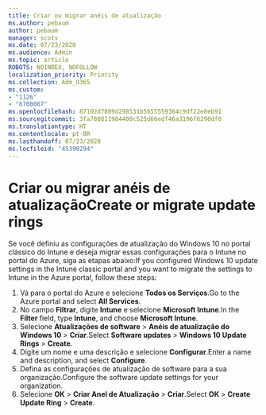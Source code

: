 ```yaml
---
title: Criar ou migrar anéis de atualização
ms.author: pebaum
author: pebaum
manager: scotv
ms.date: 07/23/2020
ms.audience: Admin
ms.topic: article
ROBOTS: NOINDEX, NOFOLLOW
localization_priority: Priority
ms.collection: Adm_O365
ms.custom:
- "1126"
- "6700007"
ms.openlocfilehash: 87102d7809d298531b5655559364c9df22e8eb91
ms.sourcegitcommit: 3fa780811984400c525d66edf46a3196f6290df0
ms.translationtype: HT
ms.contentlocale: pt-BR
ms.lasthandoff: 07/23/2020
ms.locfileid: "45390294"
---
```

# <a name="create-or-migrate-update-rings"></a><span data-ttu-id="785eb-102">Criar ou migrar anéis de atualização</span><span class="sxs-lookup"><span data-stu-id="785eb-102">Create or migrate update rings</span></span>

<span data-ttu-id="785eb-103">Se você definiu as configurações de atualização do Windows 10 no portal clássico do Intune e deseja migrar essas configurações para o Intune no portal do Azure, siga as etapas abaixo:</span><span class="sxs-lookup"><span data-stu-id="785eb-103">If you configured Windows 10 update settings in the Intune classic portal and you want to migrate the settings to Intune in the Azure portal, follow these steps:</span></span>

1.  <span data-ttu-id="785eb-104">Vá para o portal do Azure e selecione **Todos os Serviços**.</span><span class="sxs-lookup"><span data-stu-id="785eb-104">Go to the Azure portal and select  **All Services**.</span></span>
2.  <span data-ttu-id="785eb-105">No campo **Filtrar**, digite **Intune** e selecione **Microsoft Intune**.</span><span class="sxs-lookup"><span data-stu-id="785eb-105">In the  **Filter**  field, type  **Intune**, and choose  **Microsoft Intune**.</span></span>
3.  <span data-ttu-id="785eb-106">Selecione **Atualizações de software**  >  **Anéis de atualização do Windows 10**  >  **Criar**.</span><span class="sxs-lookup"><span data-stu-id="785eb-106">Select  **Software updates**  >  **Windows 10 Update Rings**  >  **Create**.</span></span>
4.  <span data-ttu-id="785eb-107">Digite um nome e uma descrição e selecione **Configurar**.</span><span class="sxs-lookup"><span data-stu-id="785eb-107">Enter a name and description, and select  **Configure**.</span></span>
5.  <span data-ttu-id="785eb-108">Defina as configurações de atualização de software para a sua organização.</span><span class="sxs-lookup"><span data-stu-id="785eb-108">Configure the software update settings for your organization.</span></span>
6.  <span data-ttu-id="785eb-109">Selecione **OK** > **Criar Anel de Atualização** > **Criar**.</span><span class="sxs-lookup"><span data-stu-id="785eb-109">Select  **OK** > **Create Update Ring** > **Create**.</span></span>
